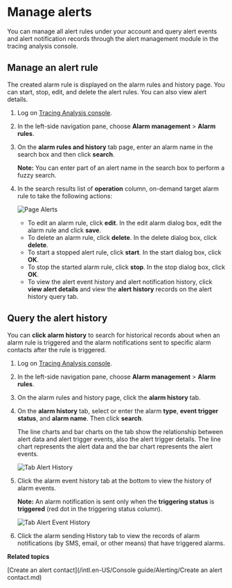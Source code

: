 # Manage alerts

You can manage all alert rules under your account and query alert events and alert notification records through the alert management module in the tracing analysis console.

## Manage an alert rule

The created alarm rule is displayed on the alarm rules and history page. You can start, stop, edit, and delete the alert rules. You can also view alert details.

1.  Log on [Tracing Analysis console](https://tracing-sg.console.aliyun.com/).

2.  In the left-side navigation pane, choose **Alarm management** \> **Alarm rules**.

3.  On the **alarm rules and history** tab page, enter an alarm name in the search box and then click **search**.

    **Note:** You can enter part of an alert name in the search box to perform a fuzzy search.

4.  In the search results list of **operation** column, on-demand target alarm rule to take the following actions:

    ![Page Alerts](http://static-aliyun-doc.oss-cn-hangzhou.aliyuncs.com/assets/img/152335/156136928043290_zh-CN.png)

    -   To edit an alarm rule, click **edit**. In the edit alarm dialog box, edit the alarm rule and click **save**.
    -   To delete an alarm rule, click **delete**. In the delete dialog box, click **delete**.
    -   To start a stopped alert rule, click **start**. In the start dialog box, click **OK**.
    -   To stop the started alarm rule, click **stop**. In the stop dialog box, click **OK**.
    -   To view the alert event history and alert notification history, click **view alert details** and view the **alert history** records on the alert history query tab.

## Query the alert history

You can **click alarm history** to search for historical records about when an alarm rule is triggered and the alarm notifications sent to specific alarm contacts after the rule is triggered.

1.  Log on [Tracing Analysis console](https://tracing-sg.console.aliyun.com/).

2.  In the left-side navigation pane, choose **Alarm management** \> **Alarm rules**.

3.  On the alarm rules and history page, click the **alarm history** tab.

4.  On the **alarm history** tab, select or enter the alarm **type**, **event trigger status**, and **alarm name**. Then click **search**.

    The line charts and bar charts on the tab show the relationship between alert data and alert trigger events, also the alert trigger details. The line chart represents the alert data and the bar chart represents the alert events.

    ![Tab Alert History](http://static-aliyun-doc.oss-cn-hangzhou.aliyuncs.com/assets/img/152335/156136928143291_zh-CN.png)

5.  Click the alarm event history tab at the bottom to view the history of alarm events.

    **Note:** An alarm notification is sent only when the **triggering status** is **triggered** \(red dot in the triggering status column\).

    ![Tab Alert Event History](http://static-aliyun-doc.oss-cn-hangzhou.aliyuncs.com/assets/img/152335/156136928143292_zh-CN.png)

6.  Click the alarm sending History tab to view the records of alarm notifications \(by SMS, email, or other means\) that have triggered alarms.


**Related topics**  


[Create an alert contact](/intl.en-US/Console guide/Alerting/Create an alert contact.md)

